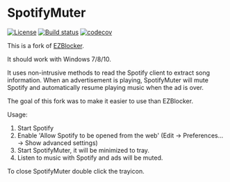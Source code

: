SpotifyMuter
============

[![License](https://img.shields.io/github/license/Maschmi/SpotifyMuter.svg)](https://github.com/Maschmi/SpotifyMuter/blob/master/LICENSE)
[![Build status](https://ci.appveyor.com/api/projects/status/su69kmy9ma8csmma/branch/master?svg=true)](https://ci.appveyor.com/project/Maschmi/spotifymuter/branch/master)
[![codecov](https://codecov.io/gh/Maschmi/SpotifyMuter/branch/master/graph/badge.svg)](https://codecov.io/gh/Maschmi/SpotifyMuter)

This is a fork of [EZBlocker](https://github.com/Xeroday/Spotify-Ad-Blocker).

It should work with Windows 7/8/10.

It uses non-intrusive methods to read the Spotify client to extract song information. When an advertisement is playing, SpotifyMuter will mute Spotify and automatically resume playing music when the ad is over.

The goal of this fork was to make it easier to use than EZBlocker.

Usage:

1. Start Spotify
2. Enable 'Allow Spotify to be opened from the web' (Edit -> Preferences... -> Show advanced settings)
2. Start SpotifyMuter, it will be minimized to tray.
3. Listen to music with Spotify and ads will be muted.

To close SpotifyMuter double click the trayicon.